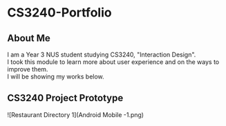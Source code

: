 # CS3240-Portfolio
## About Me

I am a Year 3 NUS student studying CS3240, "Interaction Design".  
I took this module to learn more about user experience and on the ways to improve them.  
I will be showing my works below.  

## CS3240 Project Prototype
![Restaurant Directory 1](Android Mobile -1.png)
